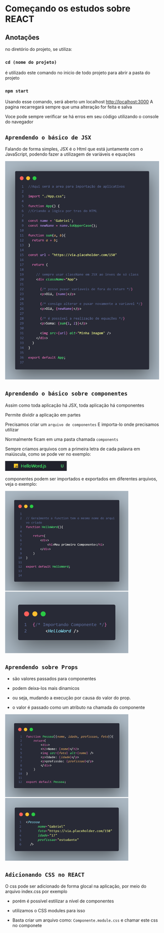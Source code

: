 # Começando os estudos sobre REACT


## Anotações
no diretório do projeto, se utiliza:

### `cd (nome do projeto)`
é utilizado este comando no inicio de todo projeto para abrir a pasta do projeto

### `npm start`

Usando esse comando, será aberto um localhost [http://localhost:3000](http://localhost:3000) 
A pagina recarregará sempre que uma alteração for feita e salva

Voce pode sempre verificar se há erros em seu código utilizando o console do navegador


## `Aprendendo o básico de JSX`

Falando de forma simples, JSX é o Html que está juntamente com o JavaScript, podendo fazer a utilizagem de variáveis e equações


<img width="500px" src="./src/assets/JXS em html - react.png">


## `Aprendendo o básico sobre componentes`

Assim como toda aplicação há JSX, toda aplicação há componentes

Permite dividir a aplicação em partes

Precisamos criar um `arquivo de componentes`
E importa-lo onde precisamos utilizar

Normalmente ficam em uma pasta chamada `components`

Sempre criamos arquivos com a primeira letra de cada palavra em maiúscula,
como se pode ver no exemplo:

<img width="200px" src="./src/assets/arquivoComponent.png">

componentes podem ser importados e exportados em diferentes arquivos, veja o exemplo:

<img width="400px" src="./src/assets/HelloWord-Import.png">
<img width="400px" src="./src/assets/HelloWord-Export.png">


## `Aprendendo sobre Props`

- são valores passados para componentes

- podem deixa-los mais dinamicos
- ou seja, mudando a execução por causa do valor do prop.

- o valor é passado como um atributo na chamada do componente

<img width="400px" src="./src/assets/props-import.png">
<img width="400px" src="./src/assets/props-export.png">

## `Adicionando CSS no REACT`

O css pode ser adicionado de forma glocal na aplicação,
por meio do arquivo index.css por exemplo
- porém é possível	estilizar a nível de componentes
- utilizamos o CSS modules para isso 

- Basta criar um arquivo como: `Componente.module.css`
e chamar este css no componete


